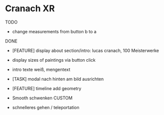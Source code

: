 # Cranach XR

TODO

- change measurements from button b to a

DONE

- [FEATURE] display about section/intro: lucas cranach, 100 Meisterwerke
- display sizes of paintings via button click
- intro texte weiß, mengentext
- [TASK] modal nach hinten am bild ausrichten
- [FEATURE] timeline add geometry
- Smooth schwenken
  CUSTOM

- schnelleres gehen / teleportation
